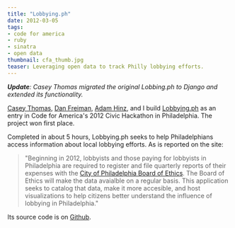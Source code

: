 ```yaml
---
title: "Lobbying.ph"
date: 2012-03-05
tags:
- code for america
- ruby
- sinatra
- open data
thumbnail: cfa_thumb.jpg
teaser: Leveraging open data to track Philly lobbying efforts.
---
```


<i><b>Update</b>: Casey Thomas migrated the original Lobbing.ph to Django and extended its functionality.</i>

[Casey Thomas](http://twitter.com/caseypt), [Dan Freiman](http://twitter.com/dannyjf), [Adam Hinz](http://twitter.com/ahinz), and I build [Lobbying.ph](http://lobbying.ph) as an entry in Code for America's 2012 Civic Hackathon in Philadelphia. The project won first place.

Completed in about 5 hours, Lobbying.ph seeks to help Philadelphians access information about local lobbying efforts. As is reported on the site:

> "Beginning in 2012, lobbyists and those paying for lobbyists in Philadelphia are required to register and file quarterly reports of their expenses with the <a href="http://www.phila.gov/ethicsboard/lobbying.html">City of Philadelphia Board of Ethics</a>. The Board of Ethics will make the data avaialble on a regular basis. This application seeks to catalog that data, make it more accesible, and host visualizations to help citizens better understand the influence of lobbying in Philadelphia."

Its source code is on <a href="https://github.com/caseypt/lobbying.ph">Github</a>.
